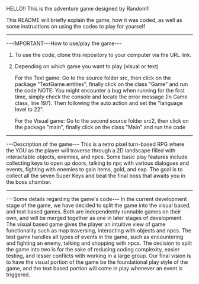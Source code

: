 HELLO!! This is the adventure game designed by Random1

This README will briefly explain the game, how it was coded, as well as some instructions on using the codes to play for yourself

_____________________________________________________________________________________________________________________________________________________________________

---IMPORTANT---How to use/play the game---
1. To use the code, clone this repository to your computer via the URL link.

2. Depending on which game you want to play (visual or text)

   For the Text game: Go to the source folder src, then click on the package "TextGame.entities", finally click on the class "Game" and run the code
   NOTE: You might encounter a bug when running for the first time, simply check the console and locate the error message (In Game class, line 197).
   Then following the auto action and set the "language level to 22".

   For the Visual game: Go to the second source folder src2, then click on the package "main", finally click on the class "Main" and run the code

_____________________________________________________________________________________________________________________________________________________________________

---Description of the game---
This is a retro pixel turn-based RPG where the YOU as the player will traverse through a 2D landscape filled with interactable objects, enemies, and npcs. 
Some basic play features include collecting keys to open up doors, talking to npc with various dialogues and events, fighting with enemies to gain
items, gold, and exp. The goal is to collect all the seven Super Keys and beat the final boss that awaits you in the boss chamber.

_____________________________________________________________________________________________________________________________________________________________________

---Some details regarding the game's code---
In the current development stage of the game, we have decided to split the game into the visual based, and text based games. Both are independently runnable
games on their own, and will be merged together as one in later stages of development. The visual based game gives the player an intuitive view of game functionality
such as map traversing, interacting with objects and npcs. The text game handles all types of events in the game, such as encountering and fighting an enemy, talking 
and shopping with npcs. The decision to split the game into two is for the sake of reducing coding complexity, easier testing, and lesser conflicts with working
in a large group. Our final vision is to have the visual portion of the game be the foundational play style of the game, and the text based portion will come in play
whenever an event is triggered. 




